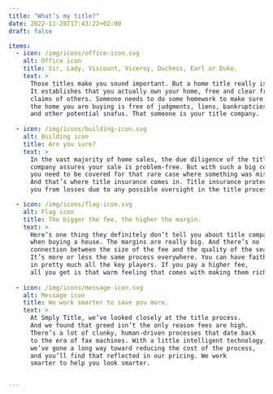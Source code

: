 ```yaml
---
title: "What’s my title?"
date: 2022-11-28T17:43:22+02:00
draft: false

items:
  - icon: /img/icons/office-icon.svg
    alt: Office icon
    title: Sir, Lady, Viscount, Viceroy, Duchess, Earl or Duke.
    text: >
      Those titles make you sound important. But a home title really is important. 
      It establishes that you actually own your home, free and clear from the 
      claims of others. Someone needs to do some homework to make sure that 
      the home you are buying is free of judgments, liens, bankruptcies, 
      and other potential snafus. That someone is your title company.
  
  - icon: /img/icons/building-icon.svg
    alt: Building icon
    title: Are you sure?
    text: >
      In the vast majority of home sales, the due diligence of the title
      company assures your sale is problem-free. But with such a big commitment,
      you need to be covered for that rare case where something was missed.
      And that’s where title insurance comes in. Title insurance protects
      you from losses due to any possible oversight in the title process.

  - icon: /img/icons/flag-icon.svg
    alt: Flag icon
    title: The bigger the fee, the higher the margin.
    text: >
      Here’s one thing they definitely don’t tell you about title companies 
      when buying a house. The margins are really big. And there’s no 
      connection between the size of the fee and the quality of the search. 
      It’s more or less the same process everywhere. You can have faith 
      in pretty much all the key players. If you pay a higher fee, 
      all you get is that warm feeling that comes with making them richer.
  
  - icon: /img/icons/message-icon.svg
    alt: Message icon
    title: We work smarter to save you more.
    text: >
      At Smply Title, we’ve looked closely at the title process. 
      And we found that greed isn’t the only reason fees are high. 
      There’s a lot of clunky, human-driven processes that date back 
      to the era of fax machines. With a little intelligent technology, 
      we’ve gone a long way toward reducing the cost of the process, 
      and you’ll find that reflected in our pricing. We work 
      smarter to help you look smarter.


---
```

